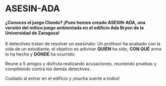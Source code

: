 # ASESIN-ADA

#### ¿Conoces el juego Cluedo? ¡Pues hemos creado ASESIN-ADA, una versión del mítico juego ambientada en el edificio Ada Bryon de la Universidad de Zaragoza!

6 detectives tratan de resolver un asesinato: Un profesor ha acabado con la vida de un estudiante, el objetivo es adivinar **QUIÉN** ha sido, **CON QUÉ** arma lo ha hecho y **DÓNDE** ha ocurrido.

Reune a 5 amigos y disfruta realizando acusaciones, reuniendo pruebas y compitiendo contra los demás detectives.

Cuidado al entrar en el edificio y ¡mucha suerte a todos! 
